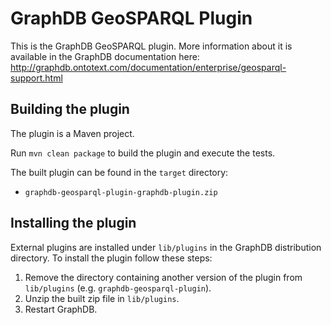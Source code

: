 # GraphDB GeoSPARQL Plugin

This is the GraphDB GeoSPARQL plugin. More information about it is available in the GraphDB documentation here:
http://graphdb.ontotext.com/documentation/enterprise/geosparql-support.html

## Building the plugin

The plugin is a Maven project.

Run `mvn clean package` to build the plugin and execute the tests.

The built plugin can be found in the `target` directory:

- `graphdb-geosparql-plugin-graphdb-plugin.zip`

## Installing the plugin

External plugins are installed under `lib/plugins` in the GraphDB distribution
directory. To install the plugin follow these steps:

1. Remove the directory containing another version of the plugin from `lib/plugins` (e.g. `graphdb-geosparql-plugin`).
1. Unzip the built zip file in `lib/plugins`.
1. Restart GraphDB. 
